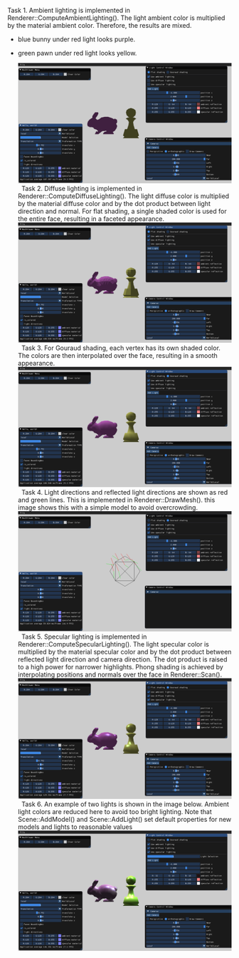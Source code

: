 
Task 1.
Ambient lighting is implemented in Renderer::ComputeAmbientLighting().
The light ambient color is multiplied by the material ambient color.
Therefore, the results are mixed.
- blue bunny under red light looks purple.
- green pawn  under red light looks yellow.

  ![enter image description here](Task1.png)
 
Task 2.
Diffuse lighting is implemented in Renderer::ComputeDiffuseLighting().
The light diffuse color is multiplied by the material diffuse color
and by the dot product between light direction and normal.
For flat shading, a single shaded color is used for the entire face,
resulting in a faceted appearance.
![enter image description here](Task2.png)
 
Task 3.
For Gouraud shading, each vertex has its own shaded color.
The colors are then interpolated over the face,
resulting in a smooth appearance.
![enter image description here](Task3.png)
 
Task 4.
Light directions and reflected light directions are shown as red and green lines.
This is implemented in Renderer::DrawMesh().
this image shows this with a simple model to avoid overcrowding.
![enter image description here](Task4.png)
 
Task 5.
Specular lighting is implemented in Renderer::ComputeSpecularLighting().
The light specular color is multiplied by the material specular color
and by the dot product between reflected light direction and camera direction.
The dot product is raised to a high power for narrower highlights.
Phong shading is achieved by interpolating positions and normals
over the face in Renderer::Scan().
![enter image description here](Task5.png)
 
Task 6.
An example of two lights is shown in the image below.
Ambient light colors are reduced here to avoid too bright lighting.
Note that Scene::AddModel() and Scene::AddLight() set default properties
for new models and lights to reasonable values
![enter image description here](Task6.png)